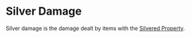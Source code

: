 # Silver Damage

Silver damage is the damage dealt by items with the [Silvered Property](../../../Items/Material%20Properties/Silvered%20Property.md).
